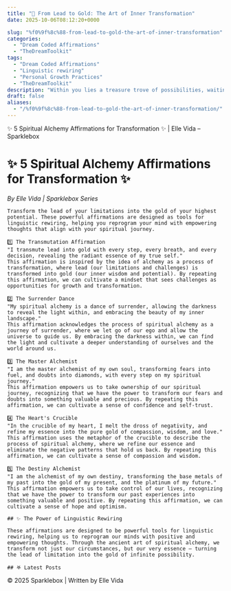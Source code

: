 ```yaml
---
title: "🌈 From Lead to Gold: The Art of Inner Transformation"
date: 2025-10-06T08:12:20+0000

slug: "%f0%9f%8c%88-from-lead-to-gold-the-art-of-inner-transformation"
categories:
  - "Dream Coded Affirmations"
  - "TheDreamToolkit"
tags:
  - "Dream Coded Affirmations"
  - "Linguistic rewiring"
  - "Personal Growth Practices"
  - "TheDreamToolkit"
description: "Within you lies a treasure trove of possibilities, waiting to be uncovered. The Alchemist Within is the spark that ignites the fire of transformation, guiding you towards a life of purpose and fulfillment. This is your journey, and I'm honored to be your companion on this path."
draft: false
aliases:
  - "/%f0%9f%8c%88-from-lead-to-gold-the-art-of-inner-transformation/"
---
```

✨ 5 Spiritual Alchemy Affirmations for Transformation ✨ | Elle Vida – Sparklebox

  # ✨ 5 Spiritual Alchemy Affirmations for Transformation ✨

  *By Elle Vida | Sparklebox Series*

    Transform the lead of your limitations into the gold of your highest potential. These powerful affirmations are designed as tools for linguistic rewiring, helping you reprogram your mind with empowering thoughts that align with your spiritual journey.

    1️⃣ The Transmutation Affirmation
    "I transmute lead into gold with every step, every breath, and every decision, revealing the radiant essence of my true self."
    This affirmation is inspired by the idea of alchemy as a process of transformation, where lead (our limitations and challenges) is transformed into gold (our inner wisdom and potential). By repeating this affirmation, we can cultivate a mindset that sees challenges as opportunities for growth and transformation.

    2️⃣ The Surrender Dance
    "My spiritual alchemy is a dance of surrender, allowing the darkness to reveal the light within, and embracing the beauty of my inner landscape."
    This affirmation acknowledges the process of spiritual alchemy as a journey of surrender, where we let go of our ego and allow the universe to guide us. By embracing the darkness within, we can find the light and cultivate a deeper understanding of ourselves and the world around us.

    3️⃣ The Master Alchemist
    "I am the master alchemist of my own soul, transforming fears into fuel, and doubts into diamonds, with every step on my spiritual journey."
    This affirmation empowers us to take ownership of our spiritual journey, recognizing that we have the power to transform our fears and doubts into something valuable and precious. By repeating this affirmation, we can cultivate a sense of confidence and self-trust.

    4️⃣ The Heart's Crucible
    "In the crucible of my heart, I melt the dross of negativity, and refine my essence into the pure gold of compassion, wisdom, and love."
    This affirmation uses the metaphor of the crucible to describe the process of spiritual alchemy, where we refine our essence and eliminate the negative patterns that hold us back. By repeating this affirmation, we can cultivate a sense of compassion and wisdom.

    5️⃣ The Destiny Alchemist
    "I am the alchemist of my own destiny, transforming the base metals of my past into the gold of my present, and the platinum of my future."
    This affirmation empowers us to take control of our lives, recognizing that we have the power to transform our past experiences into something valuable and positive. By repeating this affirmation, we can cultivate a sense of hope and optimism.

    ## ✨ The Power of Linguistic Rewiring

    These affirmations are designed to be powerful tools for linguistic rewiring, helping us to reprogram our minds with positive and empowering thoughts. Through the ancient art of spiritual alchemy, we transform not just our circumstances, but our very essence — turning the lead of limitation into the gold of infinite possibility.

    ## 𖤐 Latest Posts

  © 2025 Sparklebox | Written by Elle Vida